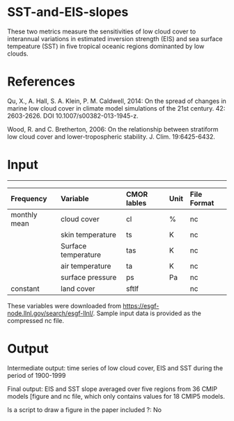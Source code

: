 # SST-and-EIS-slopes
These two metrics measure the sensitivities of low cloud cover to interannual variations in estimated inversion strength (EIS) 
and sea surface tempeature (SST) in five tropical oceanic regions dominanted by low clouds.

# References 
Qu, X., A. Hall, S. A. Klein, P. M. Caldwell, 2014: On the spread of changes in marine low cloud cover in climate model 
simulations of the 21st century. 42: 2603-2626. DOI 10.1007/s00382-013-1945-z.

Wood, R. and C. Bretherton, 2006: On the relationship between stratiform low cloud cover and lower-tropospheric 
stability. J. Clim. 19:6425-6432.
# Input
------------

| Frequency | Variable |  CMOR lables |  Unit  |  File Format |
|:----------  |:--------------------|:----------------|:---------------|:------------|
| monthly mean |cloud cover  | cl | %  | nc
|             |skin temperature | ts | K |nc  
|             |Surface temperature | tas  | K | nc
|             |air temperature     | ta   |K |nc
|             |surface pressure    | ps   |Pa  |nc   
| constant    |land cover          | sftlf |  |nc

These variables were downloaded from https://esgf-node.llnl.gov/search/esgf-llnl/.
Sample input data is provided as the compressed nc file.

# Output

Intermediate output: time series of low cloud cover, EIS and SST during the period of 1900-1999

Final output: EIS and SST slope averaged over five regions from 36 CMIP models [figure and nc file, which only contains values for 18 CMIP5 models.

Is a script to draw a figure in the paper included ?: No
